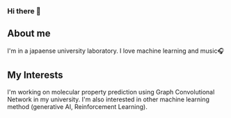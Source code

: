 ### Hi there 👋

## About me
I'm in a japaense university laboratory. I love machine learning and music🎧

## My Interests
I'm working on molecular property prediction using Graph Convolutional Network in my university. I'm also interested in other machine learning method (generative AI, Reinforcement Learning).
<!--
**Kazuri1111/Kazuri1111** is a ✨ _special_ ✨ repository because its `README.md` (this file) appears on your GitHub profile.

Here are some ideas to get you started:

- 🔭 I’m currently working on ...
- 🌱 I’m currently learning ...
- 👯 I’m looking to collaborate on ...
- 🤔 I’m looking for help with ...
- 💬 Ask me about ...
- 📫 How to reach me: ...
- 😄 Pronouns: ...
- ⚡ Fun fact: ...
-->
